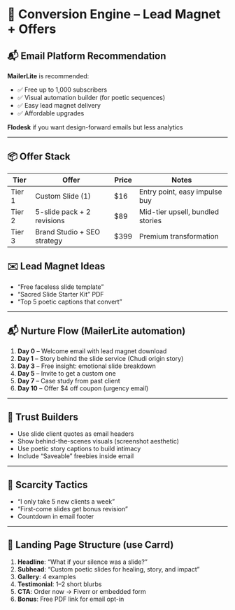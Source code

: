 # 🔁 Conversion Engine – Lead Magnet + Offers

## 📬 Email Platform Recommendation

**MailerLite** is recommended:
- ✅ Free up to 1,000 subscribers
- ✅ Visual automation builder (for poetic sequences)
- ✅ Easy lead magnet delivery
- ✅ Affordable upgrades

**Flodesk** if you want design-forward emails but less analytics

---

## 📦 Offer Stack
| Tier | Offer | Price | Notes |
|------|-------|-------|-------|
| Tier 1 | Custom Slide (1) | $16 | Entry point, easy impulse buy |
| Tier 2 | 5-slide pack + 2 revisions | $89 | Mid-tier upsell, bundled stories |
| Tier 3 | Brand Studio + SEO strategy | $399 | Premium transformation |


## ✉️ Lead Magnet Ideas
- “Free faceless slide template”
- “Sacred Slide Starter Kit” PDF
- “Top 5 poetic captions that convert”

---

## 📬 Nurture Flow (MailerLite automation)
1. **Day 0** – Welcome email with lead magnet download
2. **Day 1** – Story behind the slide service (Chudi origin story)
3. **Day 3** – Free insight: emotional slide breakdown
4. **Day 5** – Invite to get a custom one
5. **Day 7** – Case study from past client
6. **Day 10** – Offer $4 off coupon (urgency email)

---

## 🤝 Trust Builders
- Use slide client quotes as email headers
- Show behind-the-scenes visuals (screenshot aesthetic)
- Use poetic story captions to build intimacy
- Include “Saveable” freebies inside email

---

## 🔐 Scarcity Tactics
- “I only take 5 new clients a week”
- “First-come slides get bonus revision”
- Countdown in email footer

---

## 🧭 Landing Page Structure (use Carrd)
1. **Headline**: “What if your silence was a slide?”
2. **Subhead**: “Custom poetic slides for healing, story, and impact”
3. **Gallery**: 4 examples
4. **Testimonial**: 1–2 short blurbs
5. **CTA**: Order now → Fiverr or embedded form
6. **Bonus**: Free PDF link for email opt-in

